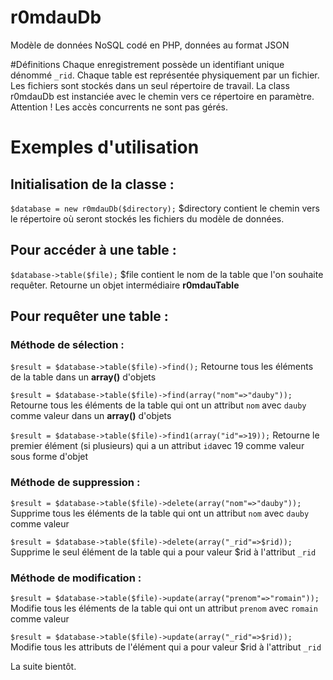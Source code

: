 r0mdauDb
========

Modèle de données NoSQL codé en PHP, données au format JSON

#Définitions
Chaque enregistrement possède un identifiant unique dénommé `_rid`.
Chaque table est représentée physiquement par un fichier.
Les fichiers sont stockés dans un seul répertoire de travail. La class r0mdauDb est instanciée avec le chemin vers ce répertoire en paramètre.
Attention ! Les accès concurrents ne sont pas gérés.

# Exemples d'utilisation

## Initialisation de la classe :
`$database = new r0mdauDb($directory);` 
$directory contient le chemin vers le répertoire où seront stockés les fichiers du modèle de données.

## Pour accéder à une table :
`$database->table($file);` 
$file contient le nom de la table que l'on souhaite requêter.
Retourne un objet intermédiaire **r0mdauTable**

## Pour requêter une table :

### Méthode de sélection :
`$result = $database->table($file)->find();`
Retourne tous les éléments de la table dans un **array()** d'objets

`$result = $database->table($file)->find(array("nom"=>"dauby"));`
Retourne tous les éléments de la table qui ont un attribut `nom` avec `dauby` comme valeur dans un **array()** d'objets

`$result = $database->table($file)->find1(array("id"=>19));`
Retourne le premier élément (si plusieurs) qui a un attribut `id`avec 19 comme valeur sous forme d'objet

### Méthode de suppression :
`$result = $database->table($file)->delete(array("nom"=>"dauby"));`
Supprime tous les éléments de la table qui ont un attribut `nom` avec `dauby` comme valeur

`$result = $database->table($file)->delete(array("_rid"=>$rid));`
Supprime le seul élément de la table qui a pour valeur $rid à l'attribut `_rid`

### Méthode de modification :
`$result = $database->table($file)->update(array("prenom"=>"romain"));`
Modifie tous les éléments de la table qui ont un attribut `prenom` avec `romain` comme valeur

`$result = $database->table($file)->update(array("_rid"=>$rid));`
Modifie tous les attributs de l'élément qui a pour valeur $rid à l'attribut `_rid`

La suite bientôt.

